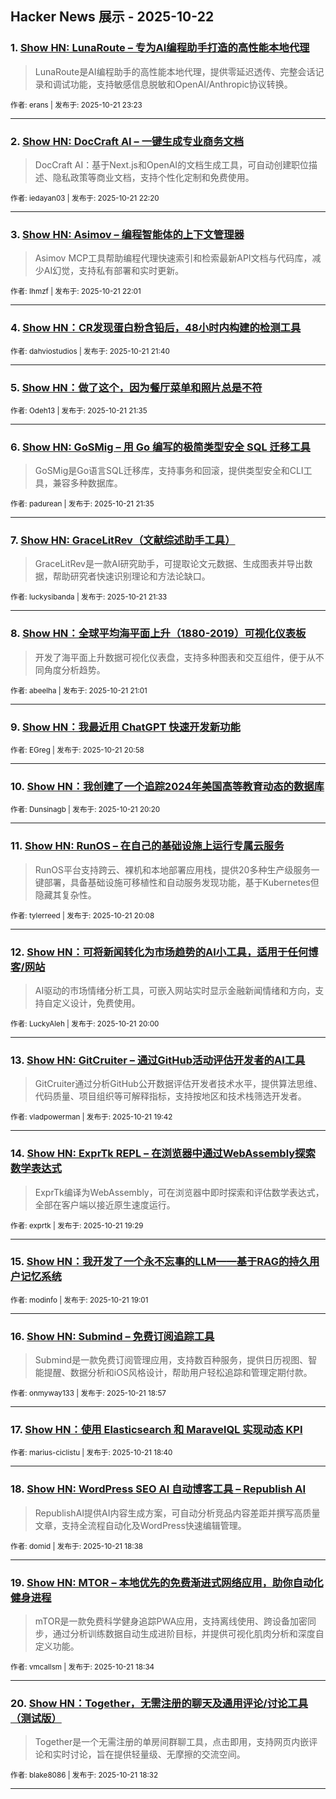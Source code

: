 ## Hacker News 展示 - 2025-10-22


### 1. [Show HN: LunaRoute – 专为AI编程助手打造的高性能本地代理](https://news.ycombinator.com/item?id=45663045)
> LunaRoute是AI编程助手的高性能本地代理，提供零延迟透传、完整会话记录和调试功能，支持敏感信息脱敏和OpenAI/Anthropic协议转换。

<sub>作者: erans | 发布于: 2025-10-21 23:23</sub>

---

### 2. [Show HN: DocCraft AI – 一键生成专业商务文档](https://news.ycombinator.com/item?id=45662455)
> DocCraft AI：基于Next.js和OpenAI的文档生成工具，可自动创建职位描述、隐私政策等商业文档，支持个性化定制和免费使用。

<sub>作者: iedayan03 | 发布于: 2025-10-21 22:20</sub>

---

### 3. [Show HN: Asimov – 编程智能体的上下文管理器](https://news.ycombinator.com/item?id=45662275)
> Asimov MCP工具帮助编程代理快速索引和检索最新API文档与代码库，减少AI幻觉，支持私有部署和实时更新。

<sub>作者: Ihmzf | 发布于: 2025-10-21 22:01</sub>

---

### 4. [Show HN：CR发现蛋白粉含铅后，48小时内构建的检测工具](https://news.ycombinator.com/item?id=45662074)

<sub>作者: dahviostudios | 发布于: 2025-10-21 21:40</sub>

---

### 5. [Show HN：做了这个，因为餐厅菜单和照片总是不符](https://news.ycombinator.com/item?id=45662024)

<sub>作者: Odeh13 | 发布于: 2025-10-21 21:35</sub>

---

### 6. [Show HN: GoSMig – 用 Go 编写的极简类型安全 SQL 迁移工具](https://news.ycombinator.com/item?id=45662021)
> GoSMig是Go语言SQL迁移库，支持事务和回滚，提供类型安全和CLI工具，兼容多种数据库。

<sub>作者: padurean | 发布于: 2025-10-21 21:35</sub>

---

### 7. [Show HN: GraceLitRev（文献综述助手工具）](https://news.ycombinator.com/item?id=45662011)
> GraceLitRev是一款AI研究助手，可提取论文元数据、生成图表并导出数据，帮助研究者快速识别理论和方法论缺口。

<sub>作者: luckysibanda | 发布于: 2025-10-21 21:33</sub>

---

### 8. [Show HN：全球平均海平面上升（1880-2019）可视化仪表板](https://news.ycombinator.com/item?id=45661666)
> 开发了海平面上升数据可视化仪表盘，支持多种图表和交互组件，便于从不同角度分析趋势。

<sub>作者: abeelha | 发布于: 2025-10-21 21:01</sub>

---

### 9. [Show HN：我最近用 ChatGPT 快速开发新功能](https://news.ycombinator.com/item?id=45661619)

<sub>作者: EGreg | 发布于: 2025-10-21 20:58</sub>

---

### 10. [Show HN：我创建了一个追踪2024年美国高等教育动态的数据库](https://news.ycombinator.com/item?id=45661168)

<sub>作者: Dunsinagb | 发布于: 2025-10-21 20:20</sub>

---

### 11. [Show HN: RunOS – 在自己的基础设施上运行专属云服务](https://news.ycombinator.com/item?id=45661012)
> RunOS平台支持跨云、裸机和本地部署应用栈，提供20多种生产级服务一键部署，具备基础设施可移植性和自动服务发现功能，基于Kubernetes但隐藏其复杂性。

<sub>作者: tylerreed | 发布于: 2025-10-21 20:08</sub>

---

### 12. [Show HN：可将新闻转化为市场趋势的AI小工具，适用于任何博客/网站](https://news.ycombinator.com/item?id=45660931)
> AI驱动的市场情绪分析工具，可嵌入网站实时显示金融新闻情绪和方向，支持自定义设计，免费使用。

<sub>作者: LuckyAleh | 发布于: 2025-10-21 20:00</sub>

---

### 13. [Show HN: GitCruiter – 通过GitHub活动评估开发者的AI工具](https://news.ycombinator.com/item?id=45660689)
> GitCruiter通过分析GitHub公开数据评估开发者技术水平，提供算法思维、代码质量、项目组织等可解释指标，支持按地区和技术栈筛选开发者。

<sub>作者: vladpowerman | 发布于: 2025-10-21 19:42</sub>

---

### 14. [Show HN: ExprTk REPL – 在浏览器中通过WebAssembly探索数学表达式](https://news.ycombinator.com/item?id=45660515)
> ExprTk编译为WebAssembly，可在浏览器中即时探索和评估数学表达式，全部在客户端以接近原生速度运行。

<sub>作者: exprtk | 发布于: 2025-10-21 19:29</sub>

---

### 15. [Show HN：我开发了一个永不忘事的LLM——基于RAG的持久用户记忆系统](https://news.ycombinator.com/item?id=45660109)

<sub>作者: modinfo | 发布于: 2025-10-21 19:01</sub>

---

### 16. [Show HN: Submind – 免费订阅追踪工具](https://news.ycombinator.com/item?id=45660045)
> Submind是一款免费订阅管理应用，支持数百种服务，提供日历视图、智能提醒、数据分析和iOS风格设计，帮助用户轻松追踪和管理定期付款。

<sub>作者: onmyway133 | 发布于: 2025-10-21 18:57</sub>

---

### 17. [Show HN：使用 Elasticsearch 和 MaravelQL 实现动态 KPI](https://news.ycombinator.com/item?id=45659828)

<sub>作者: marius-ciclistu | 发布于: 2025-10-21 18:40</sub>

---

### 18. [Show HN: WordPress SEO AI 自动博客工具 – Republish AI](https://news.ycombinator.com/item?id=45659799)
> RepublishAI提供AI内容生成方案，可自动分析竞品内容差距并撰写高质量文章，支持全流程自动化及WordPress快速编辑管理。

<sub>作者: domid | 发布于: 2025-10-21 18:38</sub>

---

### 19. [Show HN: MTOR – 本地优先的免费渐进式网络应用，助你自动化健身进程](https://news.ycombinator.com/item?id=45659744)
> mTOR是一款免费科学健身追踪PWA应用，支持离线使用、跨设备加密同步，通过分析训练数据自动生成进阶目标，并提供可视化肌肉分析和深度自定义功能。

<sub>作者: vmcallsm | 发布于: 2025-10-21 18:34</sub>

---

### 20. [Show HN：Together，无需注册的聊天及通用评论/讨论工具（测试版）](https://news.ycombinator.com/item?id=45659707)
> Together是一个无需注册的单房间群聊工具，点击即用，支持网页内嵌评论和实时讨论，旨在提供轻量级、无摩擦的交流空间。

<sub>作者: blake8086 | 发布于: 2025-10-21 18:32</sub>

---
